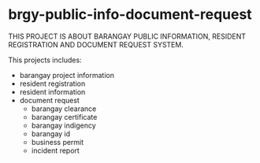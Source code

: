 # brgy-public-info-document-request

THIS PROJECT IS ABOUT BARANGAY PUBLIC INFORMATION, RESIDENT REGISTRATION AND DOCUMENT REQUEST SYSTEM.

This projects includes:
- barangay project information
- resident registration
- resident information
- document request 
    - barangay clearance
    - barangay certificate
    - barangay indigency
    - barangay id
    - business permit
    - incident report
